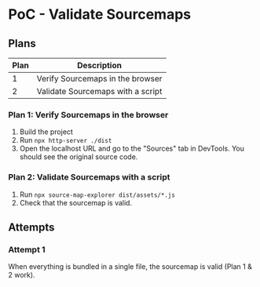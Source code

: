 # PoC - Validate Sourcemaps

## Plans

| Plan | Description |
| --- | --- |
| 1 | Verify Sourcemaps in the browser |
| 2 | Validate Sourcemaps with a script |

### Plan 1: Verify Sourcemaps in the browser

1. Build the project
2. Run `npx http-server ./dist`
3. Open the localhost URL and go to the "Sources" tab in DevTools. You should see the original source code.

### Plan 2: Validate Sourcemaps with a script

1. Run `npx source-map-explorer dist/assets/*.js`
2. Check that the sourcemap is valid.

## Attempts

### Attempt 1

When everything is bundled in a single file, the sourcemap is valid (Plan 1 & 2 work).